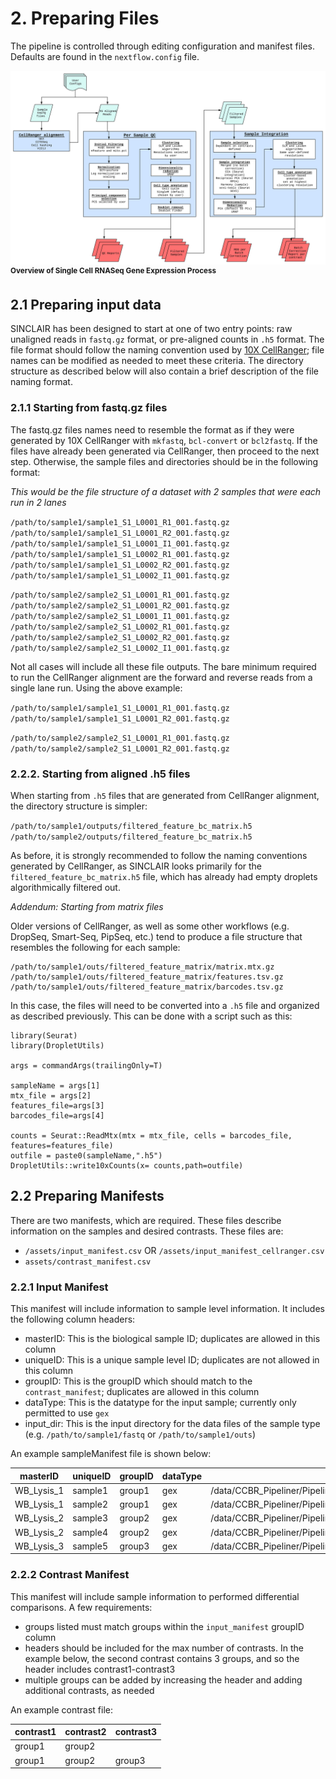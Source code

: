 # 2. Preparing Files

The pipeline is controlled through editing configuration and manifest files. Defaults are found in the `nextflow.config` file.

![SINCLAIR Process Overview](https://github.com/CCBR/SINCLAIR/blob/main/docs/img/scRNA.svg?raw=true) <sup>**Overview of Single Cell RNASeq Gene Expression Process**</sup>

## 2.1 Preparing input data

SINCLAIR has been designed to start at one of two entry points: raw unaligned reads in `fastq.gz` format, or pre-aligned counts in `.h5` format. The file format should follow the naming convention used by [10X CellRanger](https://www.10xgenomics.com/support/software/cell-ranger/7.2/tutorials/inputs/cr-specifying-fastqs); file names can be modified as needed to meet these criteria. The directory structure as described below will also contain a brief description of the file naming format.

### 2.1.1 Starting from fastq.gz files

The fastq.gz files names need to resemble the format as if they were generated by 10X CellRanger with `mkfastq`, `bcl-convert` or `bcl2fastq`. If the files have already been generated via CellRanger, then proceed to the next step. Otherwise, the sample files and directories should be in the following format:

_This would be the file structure of a dataset with 2 samples that were each run in 2 lanes_

`/path/to/sample1/sample1_S1_L0001_R1_001.fastq.gz`
`/path/to/sample1/sample1_S1_L0001_R2_001.fastq.gz`
`/path/to/sample1/sample1_S1_L0001_I1_001.fastq.gz`
`/path/to/sample1/sample1_S1_L0002_R1_001.fastq.gz`
`/path/to/sample1/sample1_S1_L0002_R2_001.fastq.gz`
`/path/to/sample1/sample1_S1_L0002_I1_001.fastq.gz`

`/path/to/sample2/sample2_S1_L0001_R1_001.fastq.gz`
`/path/to/sample2/sample2_S1_L0001_R2_001.fastq.gz`
`/path/to/sample2/sample2_S1_L0001_I1_001.fastq.gz`
`/path/to/sample2/sample2_S1_L0002_R1_001.fastq.gz`
`/path/to/sample2/sample2_S1_L0002_R2_001.fastq.gz`
`/path/to/sample2/sample2_S1_L0002_I1_001.fastq.gz`

Not all cases will include all these file outputs. The bare minimum required to run the CellRanger alignment are the forward and reverse reads from a single lane run. Using the above example:

`/path/to/sample1/sample1_S1_L0001_R1_001.fastq.gz`
`/path/to/sample1/sample1_S1_L0001_R2_001.fastq.gz`

`/path/to/sample2/sample2_S1_L0001_R1_001.fastq.gz`
`/path/to/sample2/sample2_S1_L0001_R2_001.fastq.gz`

### 2.2.2. Starting from aligned .h5 files

When starting from `.h5` files that are generated from CellRanger alignment, the directory structure is simpler:

`/path/to/sample1/outputs/filtered_feature_bc_matrix.h5`
`/path/to/sample2/outputs/filtered_feature_bc_matrix.h5`

As before, it is strongly recommended to follow the naming conventions generated by CellRanger, as SINCLAIR looks primarily for the `filtered_feature_bc_matrix.h5` file, which has already had empty droplets algorithmically filtered out.

_Addendum: Starting from matrix files_

Older versions of CellRanger, as well as some other workflows (e.g. DropSeq, Smart-Seq, PipSeq, etc.) tend to produce a file structure that resembles the following for each sample:

```
/path/to/sample1/outs/filtered_feature_matrix/matrix.mtx.gz
/path/to/sample1/outs/filtered_feature_matrix/features.tsv.gz
/path/to/sample1/outs/filtered_feature_matrix/barcodes.tsv.gz
```

In this case, the files will need to be converted into a `.h5` file and organized as described previously. This can be done with a script such as this:

```
library(Seurat)
library(DropletUtils)

args = commandArgs(trailingOnly=T)

sampleName = args[1]
mtx_file = args[2]
features_file=args[3]
barcodes_file=args[4]

counts = Seurat::ReadMtx(mtx = mtx_file, cells = barcodes_file, features=features_file)
outfile = paste0(sampleName,".h5")
DropletUtils::write10xCounts(x= counts,path=outfile)
```

## 2.2 Preparing Manifests

There are two manifests, which are required. These files describe information on the samples and desired contrasts. These files are:

- `/assets/input_manifest.csv` OR `/assets/input_manifest_cellranger.csv`
- `assets/contrast_manifest.csv`

### 2.2.1 Input Manifest

This manifest will include information to sample level information. It includes the following column headers:

- masterID: This is the biological sample ID; duplicates are allowed in this column
- uniqueID: This is a unique sample level ID; duplicates are not allowed in this column
- groupID: This is the groupID which should match to the `contrast_manifest`; duplicates are allowed in this column
- dataType: This is the datatype for the input sample; currently only permitted to use `gex`
- input_dir: This is the input directory for the data files of the sample type (e.g. `/path/to/sample1/fastq` or `/path/to/sample1/outs`)

An example sampleManifest file is shown below:

| masterID   | uniqueID | groupID | dataType | input_dir                                                                                                                |
| ---------- | -------- | ------- | -------- | ------------------------------------------------------------------------------------------------------------------------ |
| WB_Lysis_1 | sample1  | group1  | gex      | /data/CCBR_Pipeliner/Pipelines/TechDev_scRNASeq_Dev2023/test_dir/WB_Lysis_Granulocytes_3p_Introns_8kCells_fastqs/sample1 |
| WB_Lysis_1 | sample2  | group1  | gex      | /data/CCBR_Pipeliner/Pipelines/TechDev_scRNASeq_Dev2023/test_dir/WB_Lysis_Granulocytes_3p_Introns_8kCells_fastqs/sample2 |
| WB_Lysis_2 | sample3  | group2  | gex      | /data/CCBR_Pipeliner/Pipelines/TechDev_scRNASeq_Dev2023/test_dir/WB_Lysis_Granulocytes_3p_Introns_8kCells_fastqs/sample3 |
| WB_Lysis_2 | sample4  | group2  | gex      | /data/CCBR_Pipeliner/Pipelines/TechDev_scRNASeq_Dev2023/test_dir/WB_Lysis_Granulocytes_3p_Introns_8kCells_fastqs/sample4 |
| WB_Lysis_3 | sample5  | group3  | gex      | /data/CCBR_Pipeliner/Pipelines/TechDev_scRNASeq_Dev2023/test_dir/WB_Lysis_Granulocytes_3p_Introns_8kCells_fastqs/sample5 |

### 2.2.2 Contrast Manifest

This manifest will include sample information to performed differential comparisons. A few requirements:

- groups listed must match groups within the `input_manifest` groupID column
- headers should be included for the max number of contrasts. In the example below, the second contrast contains 3 groups, and so the header includes contrast1-contrast3
- multiple groups can be added by increasing the header and adding additional contrasts, as needed

An example contrast file:

| contrast1 | contrast2 | contrast3 |
| --------- | --------- | --------- |
| group1    | group2    |
| group1    | group2    | group3    |
